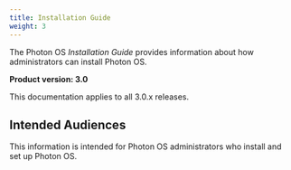 ```yaml
---
title: Installation Guide
weight: 3
---
```


The Photon OS *Installation Guide* provides information about how administrators can install Photon OS.

**Product version: 3.0**

This documentation applies to all 3.0.x releases.

## Intended Audiences

This information is intended for Photon OS administrators who install and set up Photon OS.

